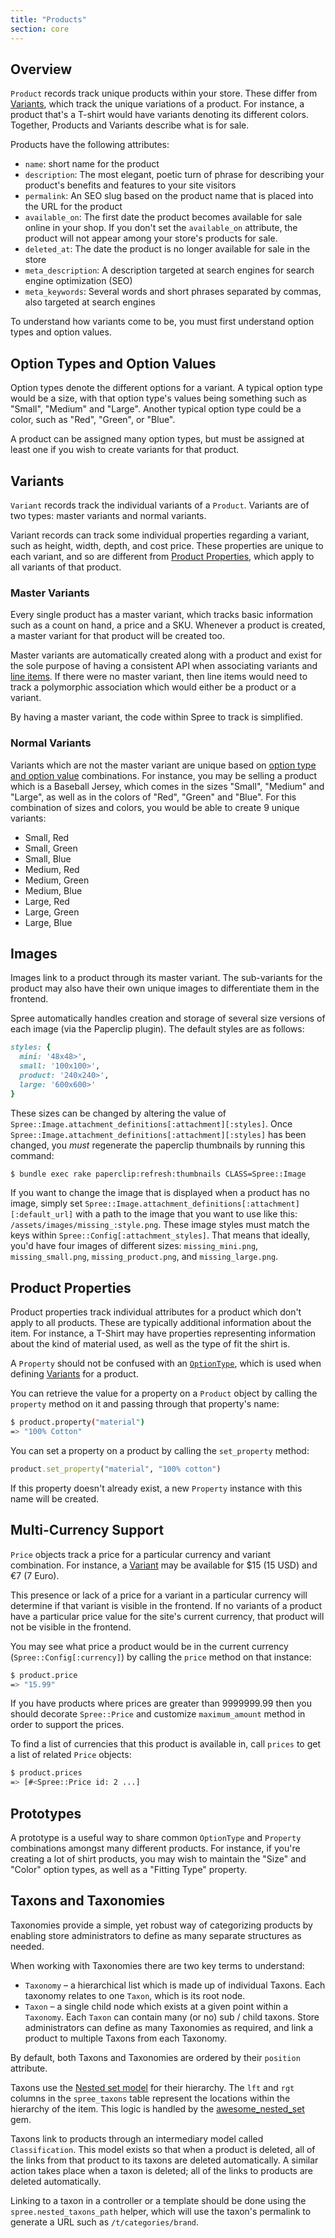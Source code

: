 ```yaml
---
title: "Products"
section: core
---
```


## Overview

`Product` records track unique products within your store. These differ from [Variants](#variants), which track the unique variations of a product. For instance, a product that's a T-shirt would have variants denoting its different colors. Together, Products and Variants describe what is for sale.

Products have the following attributes:

* `name`: short name for the product
* `description`: The most elegant, poetic turn of phrase for describing your product's benefits and features to your site visitors
* `permalink`: An SEO slug based on the product name that is placed into the URL for the product
* `available_on`: The first date the product becomes available for sale online in your shop. If you don't set the `available_on` attribute, the product will not appear among your store's products for sale.
* `deleted_at`: The date the product is no longer available for sale in the store
* `meta_description`: A description targeted at search engines for search engine optimization (SEO)
* `meta_keywords`: Several words and short phrases separated by commas, also targeted at search engines

To understand how variants come to be, you must first understand option types and option values.

## Option Types and Option Values

Option types denote the different options for a variant. A typical option type would be a size, with that option type's values being something such as "Small", "Medium" and "Large". Another typical option type could be a color, such as "Red", "Green", or "Blue".

A product can be assigned many option types, but must be assigned at least one if you wish to create variants for that product.

## Variants

`Variant` records track the individual variants of a `Product`. Variants are of two types: master variants and normal variants.

Variant records can track some individual properties regarding a variant, such as height, width, depth, and cost price. These properties are unique to each variant, and so are different from [Product Properties](#product-properties), which apply to all variants of that product.

### Master Variants

Every single product has a master variant, which tracks basic information such as a count on hand, a price and a SKU. Whenever a product is created, a master variant for that product will be created too.

Master variants are automatically created along with a product and exist for the sole purpose of having a consistent API when associating variants and [line items](orders#line-items). If there were no master variant, then line items would need to track a polymorphic association which would either be a product or a variant.

By having a master variant, the code within Spree to track  is simplified.

### Normal Variants

Variants which are not the master variant are unique based on [option type and option value](#option_type) combinations. For instance, you may be selling a product which is a Baseball Jersey, which comes in the sizes "Small", "Medium" and "Large", as well as in the colors of "Red", "Green" and "Blue". For this combination of sizes and colors, you would be able to create 9 unique variants:

* Small, Red
* Small, Green
* Small, Blue
* Medium, Red
* Medium, Green
* Medium, Blue
* Large, Red
* Large, Green
* Large, Blue

## Images

Images link to a product through its master variant. The sub-variants for the product may also have their own unique images to differentiate them in the frontend.

Spree automatically handles creation and storage of several size versions of each image (via the Paperclip plugin). The default styles are as follows:

```ruby
styles: {
  mini: '48x48>',
  small: '100x100>',
  product: '240x240>',
  large: '600x600>'
}
```

These sizes can be changed by altering the value of `Spree::Image.attachment_definitions[:attachment][:styles]`. Once `Spree::Image.attachment_definitions[:attachment][:styles]` has been changed, you *must* regenerate the paperclip thumbnails by running this command:

```bash
$ bundle exec rake paperclip:refresh:thumbnails CLASS=Spree::Image
```

If you want to change the image that is displayed when a product has no image, simply set `Spree::Image.attachment_definitions[:attachment][:default_url]` with a path to the image that you want to use like this: `/assets/images/missing_:style.png`. These image styles must match the keys within `Spree::Config[:attachment_styles]`. That means that ideally, you'd have four images of different sizes: `missing_mini.png`, `missing_small.png`, `missing_product.png`, and `missing_large.png`.

## Product Properties

Product properties track individual attributes for a product which don't apply to all products. These are typically additional information about the item. For instance, a T-Shirt may have properties representing information about the kind of material used, as well as the type of fit the shirt is.

A `Property` should not be confused with an [`OptionType`](#option_type), which is used when defining [Variants](#variants) for a product.

You can retrieve the value for a property on a `Product` object by calling the `property` method on it and passing through that property's name:

```bash
$ product.property("material")
=> "100% Cotton"
```

You can set a property on a product by calling the `set_property` method:

```ruby
product.set_property("material", "100% cotton")
```

If this property doesn't already exist, a new `Property` instance with this name will be created.

## Multi-Currency Support

`Price` objects track a price for a particular currency and variant combination. For instance, a [Variant](#variants) may be available for $15 (15 USD) and €7 (7 Euro).

This presence or lack of a price for a variant in a particular currency will determine if that variant is visible in the frontend. If no variants of a product have a particular price value for the site's current currency, that product will not be visible in the frontend.

You may see what price a product would be in the current currency (`Spree::Config[:currency]`) by calling the `price` method on that instance:

```bash
$ product.price
=> "15.99"
```

If you have products where prices are greater than 9999999.99 then you should decorate `Spree::Price` and customize `maximum_amount` method in order to support the prices.

To find a list of currencies that this product is available in, call `prices` to get a list of related `Price` objects:

```bash
$ product.prices
=> [#<Spree::Price id: 2 ...]
```

## Prototypes

A prototype is a useful way to share common `OptionType` and `Property` combinations amongst many different products. For instance, if you're creating a lot of shirt products, you may wish to maintain the "Size" and "Color" option types, as well as a "Fitting Type" property.

## Taxons and Taxonomies

Taxonomies provide a simple, yet robust way of categorizing products by enabling store administrators to define as many separate structures as needed.

When working with Taxonomies there are two key terms to understand:

* `Taxonomy` – a hierarchical list which is made up of individual Taxons. Each taxonomy relates to one `Taxon`, which is its root node.
* `Taxon` – a single child node which exists at a given point within a `Taxonomy`. Each `Taxon` can contain many (or no) sub / child taxons. Store administrators can define as many Taxonomies as required, and link a product to multiple Taxons from each Taxonomy.

By default, both Taxons and Taxonomies are ordered by their `position` attribute.

Taxons use the [Nested set model](http://en.wikipedia.org/wiki/Nested_set_model) for their hierarchy. The `lft` and `rgt` columns in the `spree_taxons` table represent the locations within the hierarchy of the item. This logic is handled by the [awesome_nested_set](https://github.com/collectiveidea/awesome_nested_set) gem.

Taxons link to products through an intermediary model called `Classification`. This model exists so that when a product is deleted, all of the links from that product to its taxons are deleted automatically. A similar action takes place when a taxon is deleted; all of the links to products are deleted automatically.

Linking to a taxon in a controller or a template should be done using the `spree.nested_taxons_path` helper, which will use the taxon's permalink to
generate a URL such as `/t/categories/brand`.
